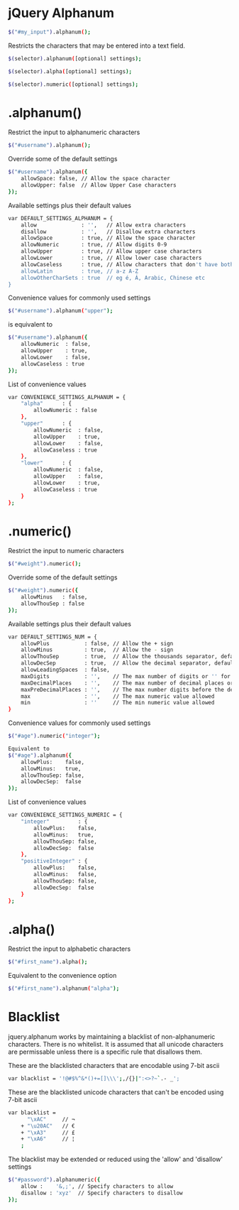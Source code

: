 jQuery Alphanum
===============
```bash
$("#my_input").alphanum();
```
Restricts the characters that may be entered into a text field.

```bash
$(selector).alphanum([optional] settings);
```

```bash
$(selector).alpha([optional] settings);
```

```bash
$(selector).numeric([optional] settings);
```


.alphanum()
===============

Restrict the input to alphanumeric characters
```bash
$("#username").alphanum();
```

Override some of the default settings
```bash
$("#username").alphanum({
	allowSpace: false, // Allow the space character
	allowUpper: false  // Allow Upper Case characters
});
```

Available settings plus their default values
```bash
var DEFAULT_SETTINGS_ALPHANUM = {
	allow              : '',   // Allow extra characters
	disallow           : '',   // Disallow extra characters
	allowSpace         : true, // Allow the space character
	allowNumeric       : true, // Allow digits 0-9
	allowUpper         : true, // Allow upper case characters
	allowLower         : true, // Allow lower case characters
	allowCaseless      : true, // Allow characters that don't have both upper & lower variants - eg Arabic or Chinese
	allowLatin         : true, // a-z A-Z
	allowOtherCharSets : true  // eg é, Á, Arabic, Chinese etc
}
```

Convenience values for commonly used settings
```bash
$("#username").alphanum("upper");
```
is equivalent to
```bash
$("#username").alphanum({
	allowNumeric  : false,
	allowUpper    : true,
	allowLower    : false,
	allowCaseless : true
});
```

List of convenience values
```bash
var CONVENIENCE_SETTINGS_ALPHANUM = {
	"alpha"      : {
		allowNumeric : false
	},
	"upper"      : {
		allowNumeric  : false,
		allowUpper    : true,
		allowLower    : false,
		allowCaseless : true
	},
	"lower"      : {
		allowNumeric  : false,
		allowUpper    : false,
		allowLower    : true,
		allowCaseless : true
	}
};
```

.numeric()
===============

Restrict the input to numeric characters
```bash
$("#weight").numeric();
```

Override some of the default settings
```bash
$("#weight").numeric({
	allowMinus   : false,
	allowThouSep : false
});
```

Available settings plus their default values
```bash
var DEFAULT_SETTINGS_NUM = {
	allowPlus           : false, // Allow the + sign
	allowMinus          : true,  // Allow the - sign
	allowThouSep        : true,  // Allow the thousands separator, default is the comma eg 12,000
	allowDecSep         : true,  // Allow the decimal separator, default is the fullstop eg 3.141
	allowLeadingSpaces  : false,
	maxDigits           : '',    // The max number of digits or '' for no max
	maxDecimalPlaces    : '',    // The max number of decimal places or '' for no max
	maxPreDecimalPlaces : '',    // The max number digits before the decimal point or '' for no max
	max                 : '',    // The max numeric value allowed
	min                 : ''     // The min numeric value allowed
}
```

Convenience values for commonly used settings
```bash
$("#age").numeric("integer");
```
```bash
Equivalent to
$("#age").alphanum({
	allowPlus:    false,
	allowMinus:   true,
	allowThouSep: false,
	allowDecSep:  false
});
```

List of convenience values
```bash
var CONVENIENCE_SETTINGS_NUMERIC = {
	"integer"         : {
		allowPlus:    false,
		allowMinus:   true,
		allowThouSep: false,
		allowDecSep:  false
	},
	"positiveInteger" : {
		allowPlus:    false,
		allowMinus:   false,
		allowThouSep: false,
		allowDecSep:  false
	}
};
```

.alpha()
===============

Restrict the input to alphabetic characters
```bash
$("#first_name").alpha();
```

Equivalent to the convenience option
```bash
$("#first_name").alphanum("alpha");
```

Blacklist
===============
jquery.alphanum works by maintaining a blacklist of non-alphanumeric characters. There is no whitelist. It is assumed that all unicode characters are permissable unless there is a specific rule that disallows them.

These are the blacklisted characters that are encodable using 7-bit ascii
```bash
var blacklist = '!@#$%^&*()+=[]\\\';,/{}|":<>?~`.- _';
```

These are the blacklisted unicode characters that can't be encoded using 7-bit ascii
```bash
var blacklist = 
	  "\xAC"     // ¬
	+ "\u20AC"   // €
	+ "\xA3"     // £
	+ "\xA6"     // ¦
	;
```

The blacklist may be extended or reduced using the 'allow' and 'disallow' settings
```bash
$("#password").alphanumeric({
	allow :    '&,;', // Specify characters to allow
	disallow : 'xyz'  // Specify characters to disallow
});
```
